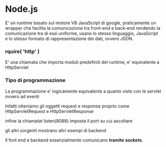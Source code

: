 # Node.js

E' un runtime basato sul motore V8 JavaScript di google, praticamente un wrapper 
che facilita la comunicazione tra front-end e back-end rendendo la comunicazione
tra di essi uniforme, usano lo stesso linguaggio, JavaScript e lo stesso
formato di rappresentazione dei dati, ovvero JSON.

### rquire( 'http' ) 

E' una chiamata che importa moduli predefiniti del runtime, e' equivalente 
a HttpServlet

### Tipo di programmazione

La programmazione e' logicamente equivalente a quanto visto con le servlet
ovvero ad eventi

Infatti otteniamo gli oggetti request e response proprio come HttpServletRequest e HttpServletResponse

infine la chiamatat listen(8088) imposta il port su cui ascoltare

gli altri sorgenti mostrano altri esempi di backend

Il font end e backend essenzialmente comunicano __**tramite sockets**__.